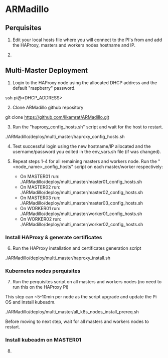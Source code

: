 # ARMadillo

## Perquisites

1. Edit your local hosts file where you will connect to the PI's from and add the HAProxy, masters and workers nodes hostname and IP. 

2. 



## Multi-Master Deployment

1. Login to the HAProxy node using the allocated DHCP address and the default "raspberry" password.

ssh pi@<DHCP_ADDRESS>

2. Clone ARMadillo github repository

git clone https://github.com/likamrat/ARMadillo.git

3. Run the "haproxy_config_hosts.sh" script and wait for the host to restart.

./ARMadillo/deploy/multi_master/haproxy_config_hosts.sh

4. Test successful login using the new hostname/IP allocated and the username/password you edited in the env_vars.sh file (if was changed).

5. Repeat steps 1-4 for all remaining masters and workers node. Run the "<node_name>_config_hosts" script on each master/worker respectively:

    - On MASTER01 run: ./ARMadillo/deploy/multi_master/master01_config_hosts.sh
    - On MASTER02 run: ./ARMadillo/deploy/multi_master/master02_config_hosts.sh
    - On MASTER03 run: ./ARMadillo/deploy/multi_master/master03_config_hosts.sh
    - On WORKER01 run: ./ARMadillo/deploy/multi_master/worker01_config_hosts.sh
    - On WORKER02 run: ./ARMadillo/deploy/multi_master/worker02_config_hosts.sh

### Install HAProxy & generate certificates

6. Run the HAProxy installation and certificates generation script

./ARMadillo/deploy/multi_master/haproxy_install.sh

### Kubernetes nodes perquisites 

7. Run the perquisites script on all masters and workers nodes (no need to run this on the HAProxy Pi)

This step can ~5-10min per node as the script upgrade and update the Pi OS and install kubeadm.  

./ARMadillo/deploy/multi_master/all_k8s_nodes_install_prereq.sh

Before moving to next step, wait for all masters and workers nodes to restart. 

### Install kubeadm on MASTER01

8. 